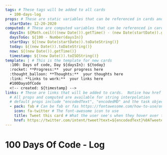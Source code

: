 ```yaml
---
tags: # These tags will be added to all cards
  - 100-days-log
props: # These are static variables that can be referenced in cards and templates.
  startDate: 12-20-2020
computed: # These are computed variables that can be referenced in cards and templates
  daysIn: ${Math.ceil(((new Date()).getTime() - (new Date(startDate)).getTime()) / (1000 * 3600 * 24))}
  daysToGo: ${100 - Number(daysIn)}
  startDay: ${(new Date(startDate)).toDateString()}
  today: ${(new Date()).toDateString()}
  now: ${(new Date()).getTime()}
  timestamp: ${(new Date()).toISOString()}
template: | # This is the template for new cards
  :100: Days of code, Day ${daysIn}: ${today}
  :rocket: **Progress:**  your progress here
  :thought_balloon: **Thoughts:**  your thoughts here
  :link: **Links to work:**  your links here
  #100DaysOfCode
  <!-- created: ${timestamp} -->
links: # These are links that will be added to cards.  Notice how href is using a built in variable "encodedText"
  # All props and computed are available for string interpolation
  # default props include "encodedText", "encodedMD" and the task object itself 
  - pack: fab # Can be fab or fas https://fontawesome.com/how-to-use/on-the-web/referencing-icons/basic-use
    icon: fa-twitter # The font-awesome icon to use 
    title: Tweet this card # What the user see's when they hover over the icon
    href: https://twitter.com/intent/tweet?text=${encodedText}%0ATweeted%20with%20@imdoneio
---
```


# 100 Days Of Code - Log
<!-- 
#NOTE:0 # :100: Days of code: Day ${daysIn} expand:1 refresh:300000
**Days to go: ${daysToGo}**
**Started on: ${startDay}**
- [Rules](rules.md)
- [Log - click here to see my progress](log.md)
- [FAQ](FAQ.md)
- [Resources](resources.md)
- [#100DaysOfCode Official Website](https://www.100daysofcode.com/)
- [#100DaysOfCode on Twitter](https://twitter.com/search?q=%23100DaysOfCode)
- [Edit My 100 Days of Code log](log.md:0:1)
-->

